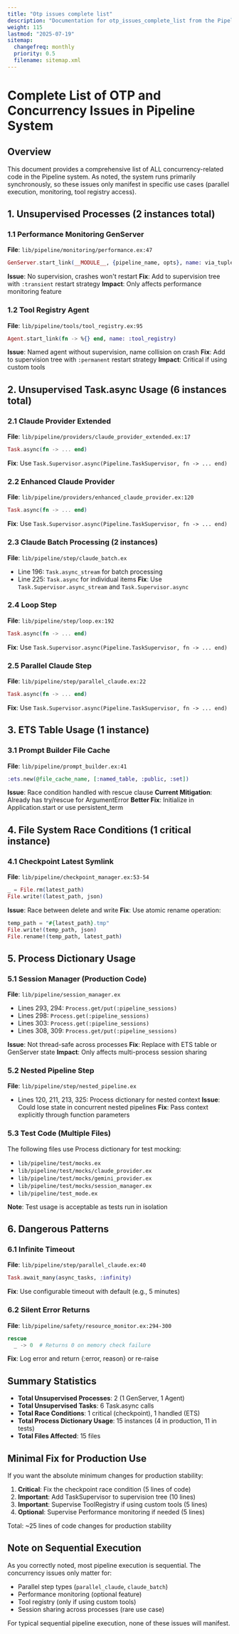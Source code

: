 ```yaml
---
title: "Otp issues complete list"
description: "Documentation for otp_issues_complete_list from the Pipeline ex repository."
weight: 115
lastmod: "2025-07-19"
sitemap:
  changefreq: monthly
  priority: 0.5
  filename: sitemap.xml
---
```


# Complete List of OTP and Concurrency Issues in Pipeline System

## Overview
This document provides a comprehensive list of ALL concurrency-related code in the Pipeline system. As noted, the system runs primarily synchronously, so these issues only manifest in specific use cases (parallel execution, monitoring, tool registry access).

## 1. Unsupervised Processes (2 instances total)

### 1.1 Performance Monitoring GenServer
**File**: `lib/pipeline/monitoring/performance.ex:47`
```elixir
GenServer.start_link(__MODULE__, {pipeline_name, opts}, name: via_tuple(pipeline_name))
```
**Issue**: No supervision, crashes won't restart
**Fix**: Add to supervision tree with `:transient` restart strategy
**Impact**: Only affects performance monitoring feature

### 1.2 Tool Registry Agent  
**File**: `lib/pipeline/tools/tool_registry.ex:95`
```elixir
Agent.start_link(fn -> %{} end, name: :tool_registry)
```
**Issue**: Named agent without supervision, name collision on crash
**Fix**: Add to supervision tree with `:permanent` restart strategy
**Impact**: Critical if using custom tools

## 2. Unsupervised Task.async Usage (6 instances total)

### 2.1 Claude Provider Extended
**File**: `lib/pipeline/providers/claude_provider_extended.ex:17`
```elixir
Task.async(fn -> ... end)
```
**Fix**: Use `Task.Supervisor.async(Pipeline.TaskSupervisor, fn -> ... end)`

### 2.2 Enhanced Claude Provider
**File**: `lib/pipeline/providers/enhanced_claude_provider.ex:120`
```elixir
Task.async(fn -> ... end)
```
**Fix**: Use `Task.Supervisor.async(Pipeline.TaskSupervisor, fn -> ... end)`

### 2.3 Claude Batch Processing (2 instances)
**File**: `lib/pipeline/step/claude_batch.ex`
- Line 196: `Task.async_stream` for batch processing
- Line 225: `Task.async` for individual items
**Fix**: Use `Task.Supervisor.async_stream` and `Task.Supervisor.async`

### 2.4 Loop Step
**File**: `lib/pipeline/step/loop.ex:192`
```elixir
Task.async(fn -> ... end)
```
**Fix**: Use `Task.Supervisor.async(Pipeline.TaskSupervisor, fn -> ... end)`

### 2.5 Parallel Claude Step
**File**: `lib/pipeline/step/parallel_claude.ex:22`
```elixir
Task.async(fn -> ... end)
```
**Fix**: Use `Task.Supervisor.async(Pipeline.TaskSupervisor, fn -> ... end)`

## 3. ETS Table Usage (1 instance)

### 3.1 Prompt Builder File Cache
**File**: `lib/pipeline/prompt_builder.ex:41`
```elixir
:ets.new(@file_cache_name, [:named_table, :public, :set])
```
**Issue**: Race condition handled with rescue clause
**Current Mitigation**: Already has try/rescue for ArgumentError
**Better Fix**: Initialize in Application.start or use persistent_term

## 4. File System Race Conditions (1 critical instance)

### 4.1 Checkpoint Latest Symlink
**File**: `lib/pipeline/checkpoint_manager.ex:53-54`
```elixir
_ = File.rm(latest_path)
File.write!(latest_path, json)
```
**Issue**: Race between delete and write
**Fix**: Use atomic rename operation:
```elixir
temp_path = "#{latest_path}.tmp"
File.write!(temp_path, json)
File.rename!(temp_path, latest_path)
```

## 5. Process Dictionary Usage

### 5.1 Session Manager (Production Code)
**File**: `lib/pipeline/session_manager.ex`
- Lines 293, 294: `Process.get/put(:pipeline_sessions)`
- Lines 298: `Process.get(:pipeline_sessions)`
- Lines 303: `Process.get(:pipeline_sessions)`
- Lines 308, 309: `Process.get/put(:pipeline_sessions)`

**Issue**: Not thread-safe across processes
**Fix**: Replace with ETS table or GenServer state
**Impact**: Only affects multi-process session sharing

### 5.2 Nested Pipeline Step
**File**: `lib/pipeline/step/nested_pipeline.ex`
- Lines 120, 211, 213, 325: Process dictionary for nested context
**Issue**: Could lose state in concurrent nested pipelines
**Fix**: Pass context explicitly through function parameters

### 5.3 Test Code (Multiple Files)
The following files use Process dictionary for test mocking:
- `lib/pipeline/test/mocks.ex`
- `lib/pipeline/test/mocks/claude_provider.ex`
- `lib/pipeline/test/mocks/gemini_provider.ex`
- `lib/pipeline/test/mocks/session_manager.ex`
- `lib/pipeline/test_mode.ex`

**Note**: Test usage is acceptable as tests run in isolation

## 6. Dangerous Patterns

### 6.1 Infinite Timeout
**File**: `lib/pipeline/step/parallel_claude.ex:40`
```elixir
Task.await_many(async_tasks, :infinity)
```
**Fix**: Use configurable timeout with default (e.g., 5 minutes)

### 6.2 Silent Error Returns
**File**: `lib/pipeline/safety/resource_monitor.ex:294-300`
```elixir
rescue
  _ -> 0  # Returns 0 on memory check failure
```
**Fix**: Log error and return {:error, reason} or re-raise

## Summary Statistics

- **Total Unsupervised Processes**: 2 (1 GenServer, 1 Agent)
- **Total Unsupervised Tasks**: 6 Task.async calls
- **Total Race Conditions**: 1 critical (checkpoint), 1 handled (ETS)
- **Total Process Dictionary Usage**: 15 instances (4 in production, 11 in tests)
- **Total Files Affected**: 15 files

## Minimal Fix for Production Use

If you want the absolute minimum changes for production stability:

1. **Critical**: Fix the checkpoint race condition (5 lines of code)
2. **Important**: Add TaskSupervisor to supervision tree (10 lines)
3. **Important**: Supervise ToolRegistry if using custom tools (5 lines)
4. **Optional**: Supervise Performance monitoring if needed (5 lines)

Total: ~25 lines of code changes for production stability

## Note on Sequential Execution

As you correctly noted, most pipeline execution is sequential. The concurrency issues only matter for:
- Parallel step types (`parallel_claude`, `claude_batch`)
- Performance monitoring (optional feature)
- Tool registry (only if using custom tools)
- Session sharing across processes (rare use case)

For typical sequential pipeline execution, none of these issues will manifest.